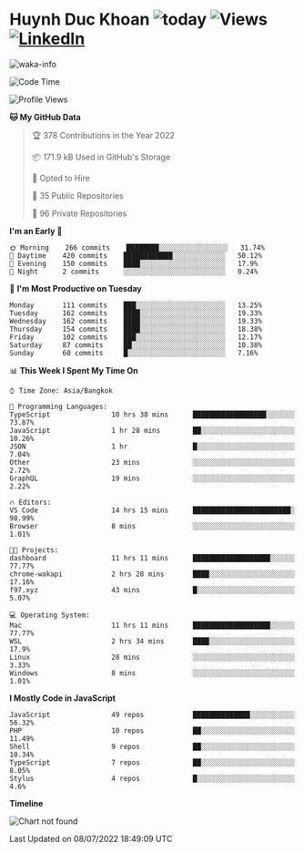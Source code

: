 # Huynh Duc Khoan ![today](https://wakapi.dev/api/badge/f97/interval:today?label=today) ![Views](https://komarev.com/ghpvc/?username=f97) [![LinkedIn](https://img.shields.io/badge/-LinkedIn-5c5c5c?&logo=Linkedin&?logoColor=white&link=https://www.linkedin.com/in/huynhduckhoan/)](https://www.linkedin.com/in/huynhduckhoan/)

![waka-info](https://github-readme-stats.vercel.app/api/wakatime?username=f97&api_domain=wakapi.dev&bg_color=1A202C&title_color=2F855A&icon_color=2F855A&text_color=ffffff&custom_title=Wakapi%20Week%20Stats&layout=compact)

<!--START_SECTION:waka-->
![Code Time](http://img.shields.io/badge/Code%20Time-66%20hrs%2028%20mins-blue)

![Profile Views](http://img.shields.io/badge/Profile%20Views-6-blue)

**🐱 My GitHub Data** 

> 🏆 378 Contributions in the Year 2022
 > 
> 📦 171.9 kB Used in GitHub's Storage 
 > 
> 💼 Opted to Hire
 > 
> 📜 35 Public Repositories 
 > 
> 🔑 96 Private Repositories  
 > 
**I'm an Early 🐤** 

```text
🌞 Morning    266 commits    ████████░░░░░░░░░░░░░░░░░   31.74% 
🌆 Daytime    420 commits    ████████████░░░░░░░░░░░░░   50.12% 
🌃 Evening    150 commits    ████░░░░░░░░░░░░░░░░░░░░░   17.9% 
🌙 Night      2 commits      ░░░░░░░░░░░░░░░░░░░░░░░░░   0.24%

```
📅 **I'm Most Productive on Tuesday** 

```text
Monday       111 commits    ███░░░░░░░░░░░░░░░░░░░░░░   13.25% 
Tuesday      162 commits    ████░░░░░░░░░░░░░░░░░░░░░   19.33% 
Wednesday    162 commits    ████░░░░░░░░░░░░░░░░░░░░░   19.33% 
Thursday     154 commits    ████░░░░░░░░░░░░░░░░░░░░░   18.38% 
Friday       102 commits    ███░░░░░░░░░░░░░░░░░░░░░░   12.17% 
Saturday     87 commits     ██░░░░░░░░░░░░░░░░░░░░░░░   10.38% 
Sunday       60 commits     █░░░░░░░░░░░░░░░░░░░░░░░░   7.16%

```


📊 **This Week I Spent My Time On** 

```text
⌚︎ Time Zone: Asia/Bangkok

💬 Programming Languages: 
TypeScript               10 hrs 38 mins      ██████████████████░░░░░░░   73.87% 
JavaScript               1 hr 28 mins        ██░░░░░░░░░░░░░░░░░░░░░░░   10.26% 
JSON                     1 hr                █░░░░░░░░░░░░░░░░░░░░░░░░   7.04% 
Other                    23 mins             ░░░░░░░░░░░░░░░░░░░░░░░░░   2.72% 
GraphQL                  19 mins             ░░░░░░░░░░░░░░░░░░░░░░░░░   2.22%

🔥 Editors: 
VS Code                  14 hrs 15 mins      ████████████████████████░   98.99% 
Browser                  8 mins              ░░░░░░░░░░░░░░░░░░░░░░░░░   1.01%

🐱‍💻 Projects: 
dashboard                11 hrs 11 mins      ███████████████████░░░░░░   77.77% 
chrome-wakapi            2 hrs 28 mins       ████░░░░░░░░░░░░░░░░░░░░░   17.16% 
f97.xyz                  43 mins             █░░░░░░░░░░░░░░░░░░░░░░░░   5.07%

💻 Operating System: 
Mac                      11 hrs 11 mins      ███████████████████░░░░░░   77.77% 
WSL                      2 hrs 34 mins       ████░░░░░░░░░░░░░░░░░░░░░   17.9% 
Linux                    28 mins             ░░░░░░░░░░░░░░░░░░░░░░░░░   3.33% 
Windows                  8 mins              ░░░░░░░░░░░░░░░░░░░░░░░░░   1.01%

```

**I Mostly Code in JavaScript** 

```text
JavaScript               49 repos            ██████████████░░░░░░░░░░░   56.32% 
PHP                      10 repos            ██░░░░░░░░░░░░░░░░░░░░░░░   11.49% 
Shell                    9 repos             ██░░░░░░░░░░░░░░░░░░░░░░░   10.34% 
TypeScript               7 repos             ██░░░░░░░░░░░░░░░░░░░░░░░   8.05% 
Stylus                   4 repos             █░░░░░░░░░░░░░░░░░░░░░░░░   4.6%

```


**Timeline**

![Chart not found](https://raw.githubusercontent.com/f97/f97/master/charts/bar_graph.png) 


 Last Updated on 08/07/2022 18:49:09 UTC
<!--END_SECTION:waka-->
